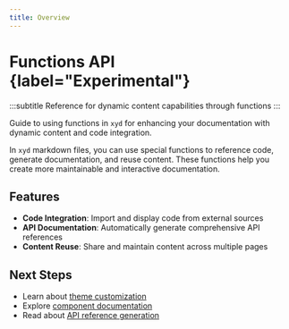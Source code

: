 ```yaml
---
title: Overview
---
```


# Functions API {label="Experimental"}
:::subtitle
Reference for dynamic content capabilities through functions
:::

Guide to using functions in `xyd` for enhancing your documentation with dynamic content and code integration.

In `xyd` markdown files, you can use special functions to reference code, generate documentation, and reuse content. These functions help you create more maintainable and interactive documentation.

## Features

- **Code Integration**: Import and display code from external sources
- **API Documentation**: Automatically generate comprehensive API references
- **Content Reuse**: Share and maintain content across multiple pages

## Next Steps

- Learn about [theme customization](/docs/guides/customization-introduction)
- Explore [component documentation](/docs/components)
- Read about [API reference generation](/docs/guides/api-reference)
